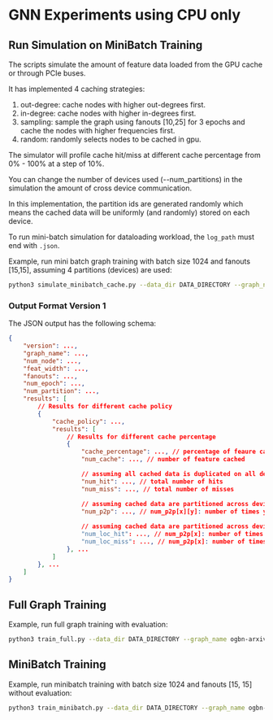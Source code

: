 # GNN Experiments using CPU only

## Run Simulation on MiniBatch Training
The scripts simulate the amount of feature data loaded from the GPU cache or through PCIe buses.

It has implemented 4 caching strategies:
1. out-degree: cache nodes with higher out-degrees first.
2. in-degree: cache nodes with higher in-degrees first.
3. sampling: sample the graph using fanouts [10,25] for 3 epochs and cache the nodes with higher frequencies first.
4. random: randomly selects nodes to be cached in gpu.

The simulator will profile cache hit/miss at different cache percentage from 0% - 100% at a step of 10%.

You can change the number of devices used (--num_partitions) in the simulation the amount of cross device communication.

In this implementation, the partition ids are generated randomly which means the cached data will be uniformly (and randomly) stored on each device.

To run mini-batch simulation for dataloading workload, the `log_path` must end with `.json`.

Example, run mini batch graph training with batch size 1024 and fanouts [15,15], assuming 4 partitions (devices) are used:
```bash
python3 simulate_minibatch_cache.py --data_dir DATA_DIRECTORY --graph_name ogbn-arxiv --batch_size 1024 --fanouts 15,15 --num_partition=4 --log_path log.json
```

### Output Format Version 1
The JSON output has the following schema:

```json
{
    "version": ...,
    "graph_name": ...,
    "num_node": ...,
    "feat_width": ...,
    "fanouts": ...,
    "num_epoch": ...,
    "num_partition": ...,
    "results": [
        // Results for different cache policy
        {
            "cache_policy": ...,
            "results": [
                // Results for different cache percentage
                {
                    "cache_percentage": ..., // percentage of feaure cached
                    "num_cache": ..., // number of feature cached

                    // assuming all cached data is duplicated on all devices (all cached data is accessible)
                    "num_hit": ..., // total number of hits
                    "num_miss": ..., // total number of misses

                    // assuming cached data are partitioned across devices and all cached data is accessible (nvlink)
                    "num_p2p": ..., // num_p2p[x][y]: number of times y cached x's required data (dataflow: y -> x)
                    
                    // assuming cached data are partitioned across devices and only local cached data is accessible (no-nvlink)
                    "num_loc_hit": ..., // num_p2p[x]: number of times x cached the required data
                    "num_loc_miss": ..., // num_p2p[x]: number of times x does not cache the required data
                }, ...
            ]
        }, ...
    ]
}
```

## Full Graph Training

Example, run full graph training with evaluation:
```bash
python3 train_full.py --data_dir DATA_DIRECTORY --graph_name ogbn-arxiv --eval
```


## MiniBatch Training

Example, run minibatch training with batch size 1024 and fanouts [15, 15] without evaluation:
```bash
python3 train_minibatch.py --data_dir DATA_DIRECTORY --graph_name ogbn-arxiv --batch_size 1024 --fanouts 15,15
```
